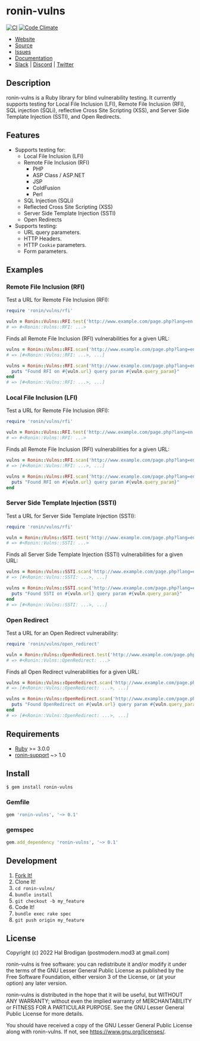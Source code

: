 # ronin-vulns

[![CI](https://github.com/ronin-rb/ronin-vulns/actions/workflows/ruby.yml/badge.svg)](https://github.com/ronin-rb/ronin-vulns/actions/workflows/ruby.yml)
[![Code Climate](https://codeclimate.com/github/ronin-rb/ronin-vulns.svg)](https://codeclimate.com/github/ronin-rb/ronin-vulns)

* [Website](https://ronin-rb.dev/)
* [Source](https://github.com/ronin-rb/ronin-vulns)
* [Issues](https://github.com/ronin-rb/ronin-vulns/issues)
* [Documentation](https://ronin-rb.dev/docs/ronin-vulns/frames)
* [Slack](https://ronin-rb.slack.com) |
  [Discord](https://discord.gg/6WAb3PsVX9) |
  [Twitter](https://twitter.com/ronin_rb)

## Description

ronin-vulns is a Ruby library for blind vulnerability testing. It currently
supports testing for Local File Inclusion (LFI), Remote File Inclusion (RFI),
SQL injection (SQLi), reflective Cross Site Scripting (XSS), and Server Side
Template Injection (SSTI), and Open Redirects.

## Features

* Supports testing for:
  * Local File Inclusion (LFI)
  * Remote File Inclusion (RFI)
    * PHP
    * ASP Class / ASP.NET
    * JSP
    * ColdFusion
    * Perl
  * SQL Injection (SQLi)
  * Reflected Cross Site Scripting (XSS)
  * Server Side Template Injection (SSTI)
  * Open Redirects
* Supports testing:
  * URL query parameters.
  * HTTP Headers.
  * HTTP `Cookie` parameters.
  * Form parameters.

## Examples

### Remote File Inclusion (RFI)

Test a URL for Remote File Inclusion (RFI):

```ruby
require 'ronin/vulns/rfi'

vuln = Ronin::Vulns::RFI.test('http://www.example.com/page.php?lang=en')
# => #<Ronin::Vulns::RFI: ...>
```

Finds all Remote File Inclusion (RFI) vulnerabilities for a given URL:

```ruby
vulns = Ronin::Vulns::RFI.scan('http://www.example.com/page.php?lang=en')
# => [#<Ronin::Vulns::RFI: ...>, ...]

vulns = Ronin::Vulns::RFI.scan('http://www.example.com/page.php?lang=en') do |vuln|
  puts "Found RFI on #{vuln.url} query param #{vuln.query_param}"
end
# => [#<Ronin::Vulns::RFI: ...>, ...]
```

### Local File Inclusion (LFI)

Test a URL for Remote File Inclusion (RFI):

```ruby
require 'ronin/vulns/rfi'

vuln = Ronin::Vulns::RFI.test('http://www.example.com/page.php?lang=en')
# => #<Ronin::Vulns::RFI: ...>
```

Finds all Remote File Inclusion (RFI) vulnerabilities for a given URL:

```ruby
vulns = Ronin::Vulns::RFI.scan('http://www.example.com/page.php?lang=en')
# => [#<Ronin::Vulns::RFI: ...>, ...]

vulns = Ronin::Vulns::RFI.scan('http://www.example.com/page.php?lang=en') do |vuln|
  puts "Found RFI on #{vuln.url} query param #{vuln.query_param}"
end
```

### Server Side Template Injection (SSTI)

Test a URL for Server Side Template Injection (SSTI):

```ruby
require 'ronin/vulns/rfi'

vuln = Ronin::Vulns::SSTI.test('http://www.example.com/page.php?lang=en')
# => #<Ronin::Vulns::SSTI: ...>
```

Finds all Server Side Template Injection (SSTI) vulnerabilities for a given URL:

```ruby
vulns = Ronin::Vulns::SSTI.scan('http://www.example.com/page.php?lang=en')
# => [#<Ronin::Vulns::SSTI: ...>, ...]

vulns = Ronin::Vulns::SSTI.scan('http://www.example.com/page.php?lang=en') do |vuln|
  puts "Found SSTI on #{vuln.url} query param #{vuln.query_param}"
end
# => [#<Ronin::Vulns::SSTI: ...>, ...]
```

### Open Redirect

Test a URL for an Open Redirect vulnerability:

```ruby
require 'ronin/vulns/open_redirect'

vuln = Ronin::Vulns::OpenRedirect.test('http://www.example.com/page.php?lang=en')
# => #<Ronin::Vulns::OpenRedirect: ...>
```

Finds all Open Redirect vulnerabilities for a given URL:

```ruby
vulns = Ronin::Vulns::OpenRedirect.scan('http://www.example.com/page.php?lang=en')
# => [#<Ronin::Vulns::OpenRedirect: ...>, ...]

vulns = Ronin::Vulns::OpenRedirect.scan('http://www.example.com/page.php?lang=en') do |vuln|
  puts "Found OpenRedirect on #{vuln.url} query param #{vuln.query_param}"
end
# => [#<Ronin::Vulns::OpenRedirect: ...>, ...]
```

## Requirements

* [Ruby] >= 3.0.0
* [ronin-support] ~> 1.0

## Install

```shell
$ gem install ronin-vulns
```

### Gemfile

```ruby
gem 'ronin-vulns', '~> 0.1'
```

### gemspec

```ruby
gem.add_dependency 'ronin-vulns', '~> 0.1'
```

## Development

1. [Fork It!](https://github.com/ronin-rb/ronin-vulns/fork)
2. Clone It!
3. `cd ronin-vulns/`
4. `bundle install`
5. `git checkout -b my_feature`
6. Code It!
7. `bundle exec rake spec`
8. `git push origin my_feature`

## License

Copyright (c) 2022 Hal Brodigan (postmodern.mod3 at gmail.com)

ronin-vulns is free software: you can redistribute it and/or modify
it under the terms of the GNU Lesser General Public License as published
by the Free Software Foundation, either version 3 of the License, or
(at your option) any later version.

ronin-vulns is distributed in the hope that it will be useful,
but WITHOUT ANY WARRANTY; without even the implied warranty of
MERCHANTABILITY or FITNESS FOR A PARTICULAR PURPOSE.  See the
GNU Lesser General Public License for more details.

You should have received a copy of the GNU Lesser General Public License
along with ronin-vulns.  If not, see <https://www.gnu.org/licenses/>.

[Ruby]: https://www.ruby-lang.org
[ronin-support]: https://github.com/ronin-rb/ronin-support#readme
